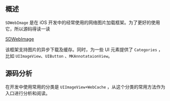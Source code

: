 ## 概述

`SDWebImage` 是在 iOS 开发中的经常使用的网络图片加载框架。为了更好的使用它，所以源码得读一读

[SDWebImage](https://github.com/SDWebImage/SDWebImage)

该框架支持图片的异步下载及缓存。同时，为一些 UI 元素提供了 `Categories` ，比如 `UIImageView`、`UIButton` 、`MKAnnotataionView`。

## 源码分析

在开发中使用常用的分类是 `UIImageView+WebCache` ，从这个分类的常用方法作为入口进行分析和阅读。



